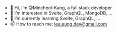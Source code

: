 - 👋 Hi, I’m @Mincheol-Kang, a full stack developer
- 👀 I’m interested in Svelte, GraphQL, MongoDB, ...
- 🌱 I’m currently learning Svelte, GraphQL, ...
- 📫 How to reach me: lee.eung.dev@gmail.com

<!---
Mincheol-Kang/Mincheol-Kang is a ✨ special ✨ repository because its `README.md` (this file) appears on your GitHub profile.
You can click the Preview link to take a look at your changes.
--->
